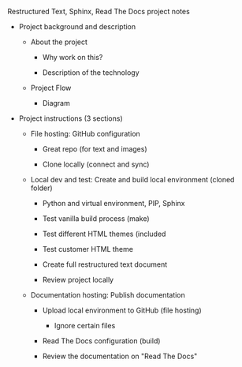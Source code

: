 Restructured Text, Sphinx, Read The Docs project notes

-   Project background and description

    -   About the project

        -   Why work on this?

        -   Description of the technology

    -   Project Flow

        -   Diagram

-   Project instructions (3 sections)

    -   File hosting: GitHub configuration

        -   Great repo (for text and images)

        -   Clone locally (connect and sync)

    -   Local dev and test: Create and build local environment (cloned folder)

        -   Python and virtual environment, PIP, Sphinx

        -   Test vanilla build process (make)

        -   Test different HTML themes (included

        -   Test customer HTML theme

        -   Create full restructured text document

        -   Review project locally

    -   Documentation hosting: Publish documentation

        -   Upload local environment to GitHub (file hosting)

            -   Ignore certain files

        -   Read The Docs configuration (build)

        -   Review the documentation on "Read The Docs"